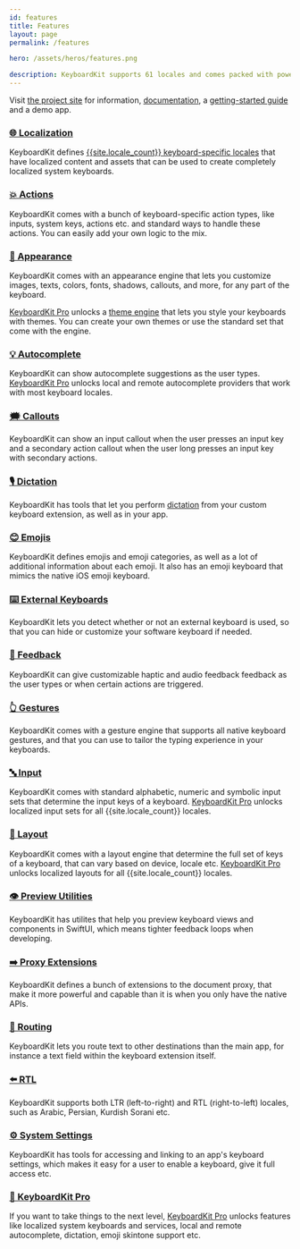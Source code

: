```yaml
---
id: features
title: Features
layout: page
permalink: /features

hero: /assets/heros/features.png

description: KeyboardKit supports 61 locales and comes packed with powerful features.
---
```


Visit [the project site]({{site.github_url}}) for information, [documentation]({{site.documentation_url}}), a [getting-started guide]({{site.documentation_url}}/getting-started) and a demo app.


### [🌐 Localization]({{site.documentation_url}}/localization)

KeyboardKit defines [{{site.locale_count}} keyboard-specific locales](/locales) that have localized content and assets that can be used to create completely localized system keyboards.


### [💥 Actions]({{site.documentation_url}}/actions)

KeyboardKit comes with a bunch of keyboard-specific action types, like inputs, system keys, actions etc. and standard ways to handle these actions. You can easily add your own logic to the mix.


### [🎨 Appearance]({{site.documentation_url}}/appearance)

KeyboardKit comes with an appearance engine that lets you customize images, texts, colors, fonts, shadows, callouts, and more, for any part of the keyboard.

[KeyboardKit Pro](/pro) unlocks a [theme engine](/themes) that lets you style your keyboards with themes. You can create your own themes or use the standard set that come with the engine.


### [💡 Autocomplete]({{site.documentation_url}}/autocomplete)

KeyboardKit can show autocomplete suggestions as the user types. [KeyboardKit Pro](/pro) unlocks local and remote autocomplete providers that work with most keyboard locales.


### [🗯 Callouts]({{site.documentation_url}}/callouts)

KeyboardKit can show an input callout when the user presses an input key and a secondary action callout when the user long presses an input key with secondary actions.


### [🎙️ Dictation]({{site.documentation_url}}/dictation)

KeyboardKit has tools that let you perform [dictation](/dictation) from your custom keyboard extension, as well as in your app.


### [😊 Emojis]({{site.documentation_url}}/emojis)

KeyboardKit defines emojis and emoji categories, as well as a lot of additional information about each emoji. It also has an emoji keyboard that mimics the native iOS emoji keyboard.


### [⌨️ External Keyboards]({{site.documentation_url}}/external-keyboards)

KeyboardKit lets you detect whether or not an external keyboard is used, so that you can hide or customize your software keyboard if needed.


### [👋 Feedback]({{site.documentation_url}}/feedback)

KeyboardKit can give customizable haptic and audio feedback feedback as the user types or when certain actions are triggered.


### [👆 Gestures]({{site.documentation_url}}/gestures)

KeyboardKit comes with a gesture engine that supports all native keyboard gestures, and that you can use to tailor the typing experience in your keyboards.


### [🔤 Input]({{site.documentation_url}}/input)

KeyboardKit comes with standard alphabetic, numeric and symbolic input sets that determine the input keys of a keyboard. [KeyboardKit Pro](/pro) unlocks localized input sets for all {{site.locale_count}} locales.


### [💱 Layout]({{site.documentation_url}}/layout)

KeyboardKit comes with a layout engine that determine the full set of keys of a keyboard, that can vary based on device, locale etc. [KeyboardKit Pro](/pro) unlocks localized layouts for all {{site.locale_count}} locales.


### [👁️ Preview Utilities]({{site.documentation_url}}/previews)

KeyboardKit has utilites that help you preview keyboard views and components in SwiftUI, which means tighter feedback loops when developing.


### [➡️ Proxy Extensions]({{site.documentation_url}}/proxy-extensions)

KeyboardKit defines a bunch of extensions to the document proxy, that make it more powerful and capable than it is when you only have the native APIs.


### [🚏 Routing]({{site.documentation_url}}/routing)

KeyboardKit lets you route text to other destinations than the main app, for instance a text field within the keyboard extension itself.


### [⬅️ RTL]({{site.documentation_url}}/rtl)

KeyboardKit supports both LTR (left-to-right) and RTL (right-to-left) locales, such as Arabic, Persian, Kurdish Sorani etc.


### [⚙️ System Settings]({{site.documentation_url}}/settings)

KeyboardKit has tools for accessing and linking to an app's keyboard settings, which makes it easy for a user to enable a keyboard, give it full access etc.


### [👑 KeyboardKit Pro](/pro)

If you want to take things to the next level, [KeyboardKit Pro](/pro) unlocks features like localized system keyboards and services, local and remote autocomplete, dictation, emoji skintone support etc.